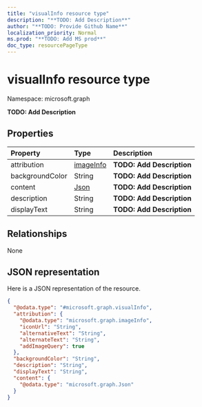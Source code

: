 ```yaml
---
title: "visualInfo resource type"
description: "**TODO: Add Description**"
author: "**TODO: Provide Github Name**"
localization_priority: Normal
ms.prod: "**TODO: Add MS prod**"
doc_type: resourcePageType
---
```


# visualInfo resource type


Namespace: microsoft.graph

**TODO: Add Description**

## Properties
|Property|Type|Description|
|:---|:---|:---|
|attribution|[imageInfo](../resources/imageinfo.md)|**TODO: Add Description**|
|backgroundColor|String|**TODO: Add Description**|
|content|[Json](../resources/json.md)|**TODO: Add Description**|
|description|String|**TODO: Add Description**|
|displayText|String|**TODO: Add Description**|

## Relationships
None

## JSON representation
Here is a JSON representation of the resource.
<!-- {
  "blockType": "resource",
  "@odata.type": "microsoft.graph.visualInfo"
}
-->
``` json
{
  "@odata.type": "#microsoft.graph.visualInfo",
  "attribution": {
    "@odata.type": "microsoft.graph.imageInfo",
    "iconUrl": "String",
    "alternativeText": "String",
    "alternateText": "String",
    "addImageQuery": true
  },
  "backgroundColor": "String",
  "description": "String",
  "displayText": "String",
  "content": {
    "@odata.type": "microsoft.graph.Json"
  }
}
```

